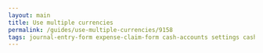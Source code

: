 ```yaml
---
layout: main
title: Use multiple currencies
permalink: /guides/use-multiple-currencies/9158
tags: journal-entry-form expense-claim-form cash-accounts settings cash-account-form customers suppliers employees journal-entries customer-form expense-claims supplier-form employee-form exchange-rates exchange-rate-form
---
```

